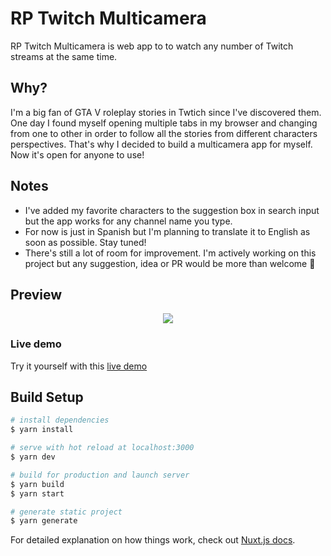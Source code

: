 # RP Twitch Multicamera

RP Twitch Multicamera is web app to to watch any number of Twitch streams at the same time.

## Why?

I'm a big fan of GTA V roleplay stories in Twtich since I've discovered them. One day I found myself opening multiple tabs in my browser and changing from one to other in order to follow all the stories from different characters perspectives. That's why I decided to build a multicamera app for myself. Now it's open for anyone to use!

## Notes

- I've added my favorite characters to the suggestion box in search input but the app works for any channel name you type.
- For now is just in Spanish but I'm planning to translate it to English as soon as possible. Stay tuned!
- There's still a lot of room for improvement. I'm actively working on this project but any suggestion, idea or PR would be more than welcome 🙂

## Preview

<p align="center">
  <img src="./static/gh-preview.gif">
</p>

### Live demo

Try it yourself with this [live demo](https://rp-multicam.now.sh/)

## Build Setup

```bash
# install dependencies
$ yarn install

# serve with hot reload at localhost:3000
$ yarn dev

# build for production and launch server
$ yarn build
$ yarn start

# generate static project
$ yarn generate
```

For detailed explanation on how things work, check out [Nuxt.js docs](https://nuxtjs.org).
